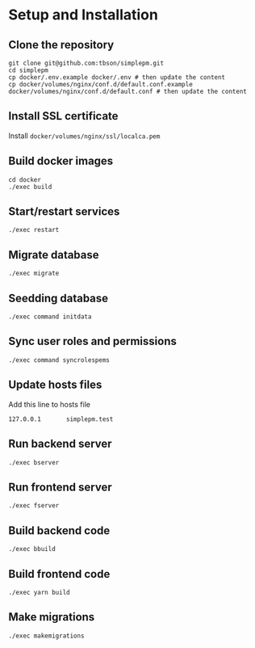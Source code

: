 # Setup and Installation

## Clone the repository
```
git clone git@github.com:tbson/simplepm.git
cd simplepm
cp docker/.env.example docker/.env # then update the content
cp docker/volumes/nginx/conf.d/default.conf.example docker/volumes/nginx/conf.d/default.conf # then update the content
```

## Install SSL certificate

Install `docker/volumes/nginx/ssl/localca.pem`

## Build docker images
```
cd docker
./exec build
```

## Start/restart services
```
./exec restart
```

## Migrate database
```
./exec migrate
```

## Seedding database
```
./exec command initdata
```

## Sync user roles and permissions
```
./exec command syncrolespems
```

## Update hosts files
Add this line to hosts file
```
127.0.0.1       simplepm.test
```

## Run backend server
```
./exec bserver
```

## Run frontend server
```
./exec fserver
```
## Build backend code
```
./exec bbuild
```

## Build frontend code
```
./exec yarn build
```

## Make migrations
```
./exec makemigrations
```
